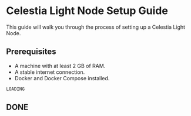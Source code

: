 # Celestia Light Node Setup Guide

This guide will walk you through the process of setting up a Celestia Light Node.

## Prerequisites

- A machine with at least 2 GB of RAM.
- A stable internet connection.
- Docker and Docker Compose installed.

```bash
LOADING
```

## DONE
